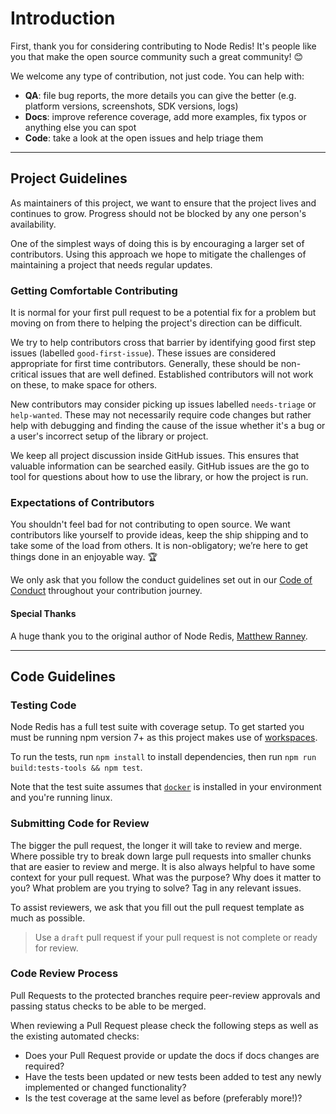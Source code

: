 # Introduction

First, thank you for considering contributing to Node Redis! It's people like you that make the open source community such a great community! 😊

We welcome any type of contribution, not just code. You can help with:

- **QA**: file bug reports, the more details you can give the better (e.g. platform versions, screenshots, SDK versions, logs)
- **Docs**: improve reference coverage, add more examples, fix typos or anything else you can spot
- **Code**: take a look at the open issues and help triage them

---

## Project Guidelines

As maintainers of this project, we want to ensure that the project lives and continues to grow. Progress should not be blocked by any one person's availability.

One of the simplest ways of doing this is by encouraging a larger set of contributors. Using this approach we hope to mitigate the challenges of maintaining a project that needs regular updates.

### Getting Comfortable Contributing

It is normal for your first pull request to be a potential fix for a problem but moving on from there to helping the project's direction can be difficult.

We try to help contributors cross that barrier by identifying good first step issues (labelled `good-first-issue`). These issues are considered appropriate for first time contributors. Generally, these should be non-critical issues that are well defined. Established contributors will not work on these, to make space for others.

New contributors may consider picking up issues labelled `needs-triage` or `help-wanted`. These may not necessarily require code changes but rather help with debugging and finding the cause of the issue whether it's a bug or a user's incorrect setup of the library or project.

We keep all project discussion inside GitHub issues. This ensures that valuable information can be searched easily. GitHub issues are the go to tool for questions about how to use the library, or how the project is run.

### Expectations of Contributors

You shouldn't feel bad for not contributing to open source. We want contributors like yourself to provide ideas, keep the ship shipping and to take some of the load from others. It is non-obligatory; we’re here to get things done in an enjoyable way. :trophy:

We only ask that you follow the conduct guidelines set out in our [Code of Conduct](https://redis.com/community/community-guidelines-code-of-conduct/) throughout your contribution journey.


#### Special Thanks

A huge thank you to the original author of Node Redis, [Matthew Ranney](https://github.com/mranney).

---

## Code Guidelines

### Testing Code

Node Redis has a full test suite with coverage setup. To get started you must be running npm version 7+ as this project
makes use of [workspaces](https://docs.npmjs.com/cli/v7/using-npm/workspaces).

To run the tests, run `npm install` to install dependencies, then run `npm run build:tests-tools && npm test`.

Note that the test suite assumes that [`docker`](https://www.docker.com/) is installed in your environment and you're
running linux.

### Submitting Code for Review

The bigger the pull request, the longer it will take to review and merge. Where possible try to break down large pull requests into smaller chunks that are easier to review and merge. It is also always helpful to have some context for your pull request. What was the purpose? Why does it matter to you? What problem are you trying to solve? Tag in any relevant issues.

To assist reviewers, we ask that you fill out the pull request template as much as possible.

> Use a `draft` pull request if your pull request is not complete or ready for review.

### Code Review Process

Pull Requests to the protected branches require peer-review approvals and passing status checks to be able to be merged.

When reviewing a Pull Request please check the following steps as well as the existing automated checks:

- Does your Pull Request provide or update the docs if docs changes are required?
- Have the tests been updated or new tests been added to test any newly implemented or changed functionality?
- Is the test coverage at the same level as before (preferably more!)?
